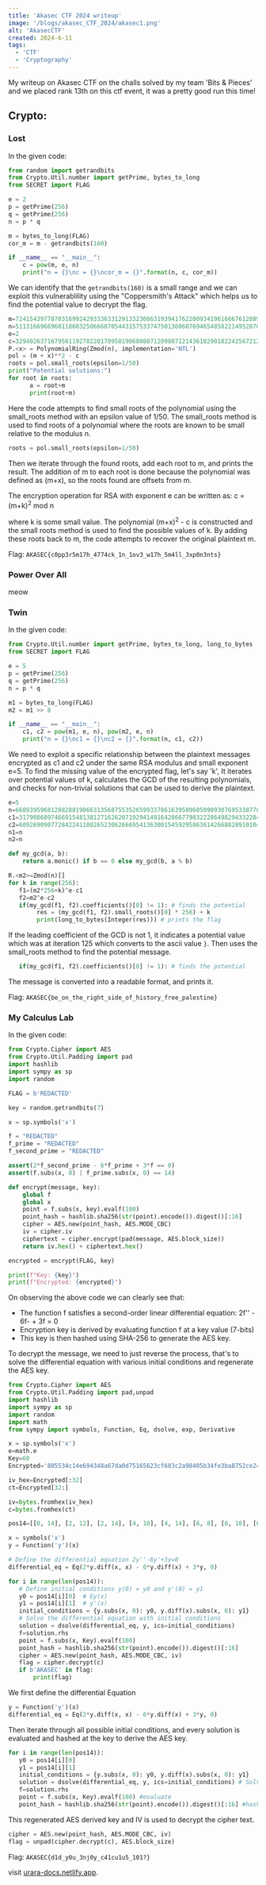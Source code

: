 ```yaml
---
title: 'Akasec CTF 2024 writeup'
image: '/blogs/akasec_CTF_2024/akasec1.png'
alt: 'AkasecCTF'
created: 2024-6-11
tags:
  - 'CTF'
  - 'Cryptography'
---
```


My writeup on Akasec CTF on the challs solved by my team 'Bits & Pieces' and we placed rank 13th on this ctf event, it was a pretty good run this time!

## Crypto:

### Lost

In the given code:

```py
from random import getrandbits
from Crypto.Util.number import getPrime, bytes_to_long
from SECRET import FLAG

e = 2
p = getPrime(256)
q = getPrime(256)
n = p * q

m = bytes_to_long(FLAG)
cor_m = m - getrandbits(160)

if __name__ == "__main__":
    c = pow(m, e, n)
    print("n = {}\nc = {}\ncor_m = {}".format(n, c, cor_m))
```

We can identify that the `getrandbits(160)` is a small range and we can exploit this vulnerablility using the "Coppersmith's Attack" which helps us to find the potential value to decrypt the flag.

```py
m=724154397787031699242933363312913323086319394176220093419616667612889538090840511506381320998293481458429167685676367015744314015744
n=5113166966960118603250666870544315753374750136060769465485822149528706374700934720443689630473991177661169179462100732951725871457633686010946951736764639
e=2
c=329402637167950119278220170950190680807120980712143610290182242567212843996710001488280098771626903975534140478814872389359418514658167263670496584963653
P.<x> = PolynomialRing(Zmod(n), implementation='NTL')
pol = (m + x)**2 - c
roots = pol.small_roots(epsilon=1/50)
print("Potential solutions:")
for root in roots:
      a = root+m
      print(root+m)
```

Here the code attempts to find small roots of the polynomial using the small_roots method with an epsilon value of 1/50. The small_roots method is used to find roots of a polynomial where the roots are known to be small relative to the modulus n.

```py
roots = pol.small_roots(epsilon=1/50)
```

Then we iterate through the found roots, add each root to m, and prints the result. The addition of m to each root is done because the polynomial was defined as (m+x), so the roots found are offsets from m.

The encryption operation for RSA with exponent e can be written as: c = (m+k)<sup>2</sup> mod n

where k is some small value. The polynomial (m+x)<sup>2</sup> - c is constructed and the small roots method is used to find the possible values of k. By adding these roots back to m, the code attempts to recover the original plaintext m.

Flag: `AKASEC{c0pp3r5m17h_4774ck_1n_1ov3_w17h_5m4ll_3xp0n3nts}`

### Power Over All

meow

### Twin

In the given code:

```py
from Crypto.Util.number import getPrime, bytes_to_long, long_to_bytes
from SECRET import FLAG

e = 5
p = getPrime(256)
q = getPrime(256)
n = p * q

m1 = bytes_to_long(FLAG)
m2 = m1 >> 8

if __name__ == "__main__":
    c1, c2 = pow(m1, e, n), pow(m2, e, n)
    print("n = {}\nc1 = {}\nc2 = {}".format(n, c1, c2))
```

We need to exploit a specific relationship between the plaintext messages encrypted as c1 and c2 under the same RSA modulus and small exponent e=5. To find the missing value of the encrypted flag, let's say 'k', It iterates over potential values of k, calculates the GCD of the resulting polynomials, and checks for non-trivial solutions that can be used to derive the plaintext.

```py
e=5
n=6689395968128828819066313568755352659933786163958960509093076953387786003094796620023245908431378798689402141767913187865481890531897380982752646248371131
c1=3179086897466915481381271626207192941491642866779832228649829433228467288272857233211003674026630320370606056763863577418383068472502537763155844909495261
c2=6092690907728422411002652306266695413630015459295863614266882891010434275671526748292477694364341702119123311030726985363936486558916833174742155473021704
n1=n
n2=n

def my_gcd(a, b): 
    return a.monic() if b == 0 else my_gcd(b, a % b) 

R.<m2>=Zmod(n)[]
for k in range(256):
   f1=(m2*256+k)^e-c1
   f2=m2^e-c2
   if(my_gcd(f1, f2).coefficients()[0] != 1): # finds the potential
        res = (my_gcd(f1, f2).small_roots()[0] * 256) + k 
        print(long_to_bytes(Integer(res))) # prints the flag
```

If the leading coefficient of the GCD is not 1, it indicates a potential value which was at iteration 125 which converts to the ascii value `}`. Then uses the small_roots method to find the potential message.

```py
   if(my_gcd(f1, f2).coefficients()[0] != 1): # finds the potential
```

The message is converted into a readable format, and prints it.

Flag: `AKASEC{be_on_the_right_side_of_history_free_palestine}`

### My Calculus Lab

In the given code:

```py
from Crypto.Cipher import AES
from Crypto.Util.Padding import pad
import hashlib
import sympy as sp
import random

FLAG = b'REDACTED'

key = random.getrandbits(7)

x = sp.symbols('x')

f = "REDACTED"
f_prime = "REDACTED"
f_second_prime = "REDACTED"

assert(2*f_second_prime - 6*f_prime + 3*f == 0)
assert(f.subs(x, 0) | f_prime.subs(x, 0) == 14)

def encrypt(message, key):
    global f
    global x
    point = f.subs(x, key).evalf(100)
    point_hash = hashlib.sha256(str(point).encode()).digest()[:16]
    cipher = AES.new(point_hash, AES.MODE_CBC)
    iv = cipher.iv
    ciphertext = cipher.encrypt(pad(message, AES.block_size))
    return iv.hex() + ciphertext.hex()

encrypted = encrypt(FLAG, key)

print(f"Key: {key}")
print(f"Encrypted: {encrypted}")
```

On observing the above code we can clearly see that:

- The function f satisfies a second-order linear differential equation: 2f'' - 6f- + 3f = 0
- Encryption key is derived by evaluating function f at a key value (7-bits)
- This key is then hashed using SHA-256 to generate the AES key.

To decrypt the message, we need to just reverse the process, that's to solve the differential equation with various initial conditions and regenerate the AES key.

```py
from Crypto.Cipher import AES
from Crypto.Util.Padding import pad,unpad
import hashlib
import sympy as sp
import random
import math
from sympy import symbols, Function, Eq, dsolve, exp, Derivative

x = sp.symbols('x')
e=math.e
Key=60
Encrypted='805534c14e694348a67da0d75165623cf603c2a98405b34fe3ba8752ce24f5040c39873ec2150a61591b233490449b8b7bedaf83aa9d4b57d6469cd3f78fdf55'

iv_hex=Encrypted[:32]
ct=Encrypted[32:]

iv=bytes.fromhex(iv_hex)
c=bytes.fromhex(ct)

pos14=[[0, 14], [2, 12], [2, 14], [4, 10], [4, 14], [6, 8], [6, 10], [6, 12], [6, 14], [8, 6], [8, 14], [10, 4], [10, 6], [10, 12], [10, 14], [12, 2], [12, 6], [12, 10], [12, 14], [14, 0], [14, 2], [14, 4], [14, 6], [14, 8], [14, 10], [14, 12], [14, 14]]

x = symbols('x')
y = Function('y')(x)

# Define the differential equation 2y''-6y'+3y=0
differential_eq = Eq(2*y.diff(x, x) - 6*y.diff(x) + 3*y, 0)

for i in range(len(pos14)):
   # Define initial conditions y(0) = y0 and y'(0) = y1
   y0 = pos14[i][0]  # Ey(x)
   y1 = pos14[i][1]  # y'(x)
   initial_conditions = {y.subs(x, 0): y0, y.diff(x).subs(x, 0): y1}
   # Solve the differential equation with initial conditions
   solution = dsolve(differential_eq, y, ics=initial_conditions)
   f=solution.rhs
   point = f.subs(x, Key).evalf(100)
   point_hash = hashlib.sha256(str(point).encode()).digest()[:16]
   cipher = AES.new(point_hash, AES.MODE_CBC, iv)
   flag = cipher.decrypt(c)
   if b'AKASEC' in flag:
       print(flag)
```

We first define the differential Equation

```py
y = Function('y')(x)
differential_eq = Eq(2*y.diff(x, x) - 6*y.diff(x) + 3*y, 0)
```

Then iterate through all possible initial conditions, and every solution is evaluated and hashed at the key to derive the AES key.

```py
for i in range(len(pos14)):
   y0 = pos14[i][0]
   y1 = pos14[i][1]
   initial_conditions = {y.subs(x, 0): y0, y.diff(x).subs(x, 0): y1} 
   solution = dsolve(differential_eq, y, ics=initial_conditions) # Solve Diff eq 
   f=solution.rhs
   point = f.subs(x, Key).evalf(100) #evaluate
   point_hash = hashlib.sha256(str(point).encode()).digest()[:16] #hash
```

This regenerated AES derived key and IV is used to decrypt the cipher text.

```py
cipher = AES.new(point_hash, AES.MODE_CBC, iv)
flag = unpad(cipher.decrypt(c), AES.block_size)
```

Flag: `AKASEC{d1d_y0u_3nj0y_c41cu1u5_101?}`

visit [urara-docs.netlify.app](https://urara-docs.netlify.app).
